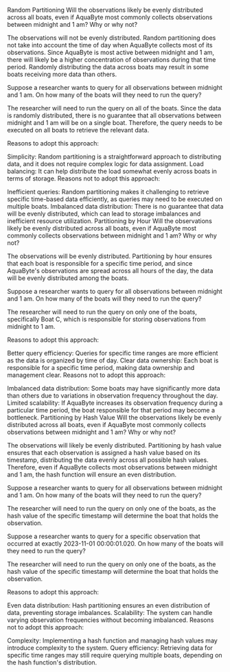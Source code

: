 Random Partitioning
Will the observations likely be evenly distributed across all boats, even if AquaByte most commonly collects observations between midnight and 1 am? Why or why not?

The observations will not be evenly distributed. Random partitioning does not take into account the time of day when AquaByte collects most of its observations. Since AquaByte is most active between midnight and 1 am, there will likely be a higher concentration of observations during that time period. Randomly distributing the data across boats may result in some boats receiving more data than others.

Suppose a researcher wants to query for all observations between midnight and 1 am. On how many of the boats will they need to run the query?

The researcher will need to run the query on all of the boats. Since the data is randomly distributed, there is no guarantee that all observations between midnight and 1 am will be on a single boat. Therefore, the query needs to be executed on all boats to retrieve the relevant data.

Reasons to adopt this approach:

Simplicity: Random partitioning is a straightforward approach to distributing data, and it does not require complex logic for data assignment.
Load balancing: It can help distribute the load somewhat evenly across boats in terms of storage.
Reasons not to adopt this approach:

Inefficient queries: Random partitioning makes it challenging to retrieve specific time-based data efficiently, as queries may need to be executed on multiple boats.
Imbalanced data distribution: There is no guarantee that data will be evenly distributed, which can lead to storage imbalances and inefficient resource utilization.
Partitioning by Hour
Will the observations likely be evenly distributed across all boats, even if AquaByte most commonly collects observations between midnight and 1 am? Why or why not?

The observations will be evenly distributed. Partitioning by hour ensures that each boat is responsible for a specific time period, and since AquaByte's observations are spread across all hours of the day, the data will be evenly distributed among the boats.

Suppose a researcher wants to query for all observations between midnight and 1 am. On how many of the boats will they need to run the query?

The researcher will need to run the query on only one of the boats, specifically Boat C, which is responsible for storing observations from midnight to 1 am.

Reasons to adopt this approach:

Better query efficiency: Queries for specific time ranges are more efficient as the data is organized by time of day.
Clear data ownership: Each boat is responsible for a specific time period, making data ownership and management clear.
Reasons not to adopt this approach:

Imbalanced data distribution: Some boats may have significantly more data than others due to variations in observation frequency throughout the day.
Limited scalability: If AquaByte increases its observation frequency during a particular time period, the boat responsible for that period may become a bottleneck.
Partitioning by Hash Value
Will the observations likely be evenly distributed across all boats, even if AquaByte most commonly collects observations between midnight and 1 am? Why or why not?

The observations will likely be evenly distributed. Partitioning by hash value ensures that each observation is assigned a hash value based on its timestamp, distributing the data evenly across all possible hash values. Therefore, even if AquaByte collects most observations between midnight and 1 am, the hash function will ensure an even distribution.

Suppose a researcher wants to query for all observations between midnight and 1 am. On how many of the boats will they need to run the query?

The researcher will need to run the query on only one of the boats, as the hash value of the specific timestamp will determine the boat that holds the observation.

Suppose a researcher wants to query for a specific observation that occurred at exactly 2023-11-01 00:00:01.020. On how many of the boats will they need to run the query?

The researcher will need to run the query on only one of the boats, as the hash value of the specific timestamp will determine the boat that holds the observation.

Reasons to adopt this approach:

Even data distribution: Hash partitioning ensures an even distribution of data, preventing storage imbalances.
Scalability: The system can handle varying observation frequencies without becoming imbalanced.
Reasons not to adopt this approach:

Complexity: Implementing a hash function and managing hash values may introduce complexity to the system.
Query efficiency: Retrieving data for specific time ranges may still require querying multiple boats, depending on the hash function's distribution.
